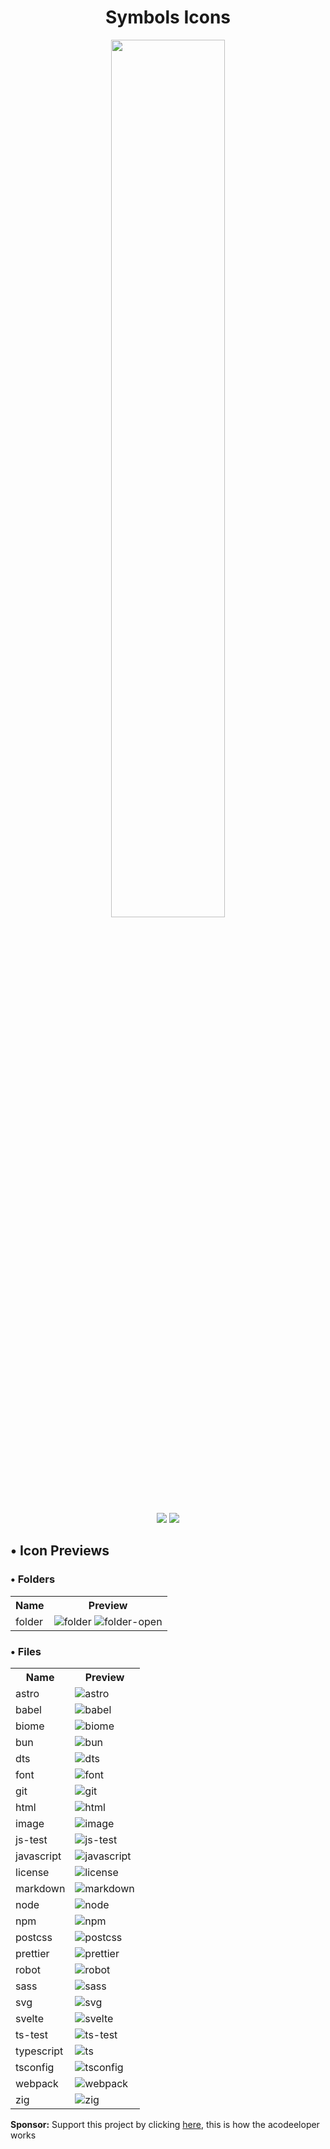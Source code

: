 <div align="center">
 <h1>Symbols Icons</h1>
 <img src="https://raw.githubusercontent.com/sebastianjnuwu/acode-plugins/acode/packages/symbols-icons/icon.png" width="60%" />
</div><br>

<div align="center"> 
  <img src="https://img.shields.io/badge/License-Apache%202.0-black.svg?logo=apache"/>
  <img src="https://img.shields.io/badge/Version-v1.0.4-black?logo=github"/>
</div>

<h2>• Icon Previews</h2>

<h3>• Folders</h3>
<table>
  <tr>
    <th>Name</th>
    <th>Preview</th>
  </tr>
  <tr>
    <td>folder</td>
    <td><img src="https://raw.githubusercontent.com/sebastianjnuwu/acode-plugins/acode/packages/symbols-icons/icons/folders/folder.svg" alt="folder"/> <img src="https://raw.githubusercontent.com/sebastianjnuwu/acode-plugins/acode/packages/symbols-icons/icons/folders/folder-open.svg" alt="folder-open"/></td>
  </tr>
</table>

<h3>• Files</h3>
<table>
  <tr>
    <th>Name</th>
    <th>Preview</th>
  </tr>
  <tr>
    <td>astro</td>
    <td><img src="https://raw.githubusercontent.com/sebastianjnuwu/acode-plugins/acode/packages/symbols-icons/icons/files/astro.svg" alt="astro"/></td>
  </tr>
  <tr>
    <td>babel</td>
    <td><img src="https://raw.githubusercontent.com/sebastianjnuwu/acode-plugins/acode/packages/symbols-icons/icons/files/babel.svg" alt="babel"/></td>
  </tr>
  <tr>
    <td>biome</td>
    <td><img src="https://raw.githubusercontent.com/sebastianjnuwu/acode-plugins/acode/packages/symbols-icons/icons/files/biome.svg" alt="biome"/></td>
  </tr>
  <tr>
    <td>bun</td>
    <td><img src="https://raw.githubusercontent.com/sebastianjnuwu/acode-plugins/acode/packages/symbols-icons/icons/files/bun.svg" alt="bun"/></td>
  </tr>
  <tr>
    <td>dts</td>
    <td><img src="https://raw.githubusercontent.com/sebastianjnuwu/acode-plugins/acode/packages/symbols-icons/icons/files/dts.svg" alt="dts"/></td>
  </tr>
  <tr>
    <td>font</td>
    <td><img src="https://raw.githubusercontent.com/sebastianjnuwu/acode-plugins/acode/packages/symbols-icons/icons/files/font.svg" alt="font"/></td>
  </tr>
  <tr>
    <td>git</td>
    <td><img src="https://raw.githubusercontent.com/sebastianjnuwu/acode-plugins/acode/packages/symbols-icons/icons/files/git.svg" alt="git"/></td>
  </tr>
  <tr>
    <td>html</td>
    <td><img src="https://raw.githubusercontent.com/sebastianjnuwu/acode-plugins/acode/packages/symbols-icons/icons/files/code-orange.svg" alt="html"/></td>
  </tr>
  <tr>
    <td>image</td>
    <td><img src="https://raw.githubusercontent.com/sebastianjnuwu/acode-plugins/acode/packages/symbols-icons/icons/files/image.svg" alt="image"/></td>
  </tr>
  <tr>
    <td>js-test</td>
    <td><img src="https://raw.githubusercontent.com/sebastianjnuwu/acode-plugins/acode/packages/symbols-icons/icons/files/js-test.svg" alt="js-test"/></td>
  </tr>
  <tr>
    <td>javascript</td>
    <td><img src="https://raw.githubusercontent.com/sebastianjnuwu/acode-plugins/acode/packages/symbols-icons/icons/files/js.svg" alt="javascript"/></td>
  </tr>
  <tr>
    <td>license</td>
    <td><img src="https://raw.githubusercontent.com/sebastianjnuwu/acode-plugins/acode/packages/symbols-icons/icons/files/license.svg" alt="license"/></td>
  </tr>
  <tr>
    <td>markdown</td>
    <td><img src="https://raw.githubusercontent.com/sebastianjnuwu/acode-plugins/acode/packages/symbols-icons/icons/files/markdown.svg" alt="markdown"/></td>
  </tr>
  <tr>
    <td>node</td>
    <td><img src="https://raw.githubusercontent.com/sebastianjnuwu/acode-plugins/acode/packages/symbols-icons/icons/files/node.svg" alt="node"/></td>
  </tr>
  <tr>
    <td>npm</td>
    <td><img src="https://raw.githubusercontent.com/sebastianjnuwu/acode-plugins/acode/packages/symbols-icons/icons/files/npm.svg" alt="npm"/></td>
  </tr>
  <tr>
    <td>postcss</td>
    <td><img src="https://raw.githubusercontent.com/sebastianjnuwu/acode-plugins/acode/packages/symbols-icons/icons/files/postcss.svg" alt="postcss"/></td>
  </tr>
  <tr>
    <td>prettier</td>
    <td><img src="https://raw.githubusercontent.com/sebastianjnuwu/acode-plugins/acode/packages/symbols-icons/icons/files/prettier.svg" alt="prettier"/></td>
  </tr>
  <tr>
    <td>robot</td>
    <td><img src="https://raw.githubusercontent.com/sebastianjnuwu/acode-plugins/acode/packages/symbols-icons/icons/files/robot.svg" alt="robot"/></td>
  </tr>
  <tr>
    <td>sass</td>
    <td><img src="https://raw.githubusercontent.com/sebastianjnuwu/acode-plugins/acode/packages/symbols-icons/icons/files/sass.svg" alt="sass"/></td>
  </tr>
  <tr>
    <td>svg</td>
    <td><img src="https://raw.githubusercontent.com/sebastianjnuwu/acode-plugins/acode/packages/symbols-icons/icons/files/svg.svg" alt="svg"/></td>
  </tr>
  <tr>
  <tr>
    <td>svelte</td>
    <td><img src="https://raw.githubusercontent.com/sebastianjnuwu/acode-plugins/acode/packages/symbols-icons/icons/files/svelte.svg" alt="svelte"/></td>
  </tr>
  <tr>
    <td>ts-test</td>
    <td><img src="https://raw.githubusercontent.com/sebastianjnuwu/acode-plugins/acode/packages/symbols-icons/icons/files/ts-test.svg" alt="ts-test"/></td>
  </tr>
  <tr>
    <td>typescript</td>
    <td><img src="https://raw.githubusercontent.com/sebastianjnuwu/acode-plugins/acode/packages/symbols-icons/icons/files/ts.svg" alt="ts"/></td>
  </tr>
  <tr>
    <td>tsconfig</td>
    <td><img src="https://raw.githubusercontent.com/sebastianjnuwu/acode-plugins/acode/packages/symbols-icons/icons/files/tsconfig.svg" alt="tsconfig"/></td>
  </tr>
  <tr>
    <td>webpack</td>
    <td><img src="https://raw.githubusercontent.com/sebastianjnuwu/acode-plugins/acode/packages/symbols-icons/icons/files/webpack.svg" alt="webpack"/></td>
  </tr>
  <tr>
    <td>zig</td>
    <td><img src="https://raw.githubusercontent.com/sebastianjnuwu/acode-plugins/acode/packages/symbols-icons/icons/files/zig.svg" alt="zig"/></td>
  </tr>
</table>

<strong>Sponsor:</strong> Support this project by clicking [here](https://github.com/sponsors/sebastianjnuwu), this is how the acodeeloper works
